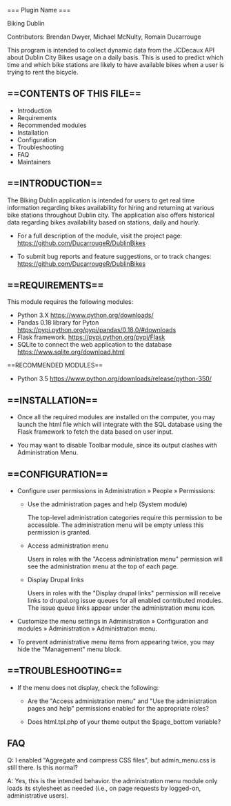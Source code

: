
=== Plugin Name ===

Biking Dublin

Contributors: Brendan Dwyer, Michael McNulty, Romain Ducarrouge  
 

This program is intended to collect dynamic data from the JCDecaux API about Dublin City Bikes
usage on a daily basis. 
This is used to predict which time and which bike stations are likely to have available bikes 
when a user is trying to rent the bicycle.


==CONTENTS OF THIS FILE==
-------------------------
   
 * Introduction
 * Requirements
 * Recommended modules
 * Installation
 * Configuration
 * Troubleshooting
 * FAQ
 * Maintainers

 
==INTRODUCTION==
----------------
The Biking Dublin application is intended for users to get real time information regarding
bikes availability for hiring and returning at various bike stations throughout Dublin city.
The application also offers historical data regarding bikes availability based on stations,
daily and hourly.
 * For a full description of the module, visit the project page:
   https://github.com/DucarrougeR/DublinBikes

 * To submit bug reports and feature suggestions, or to track changes:
   https://github.com/DucarrougeR/DublinBikes
 
 
==REQUIREMENTS==
----------------
This module requires the following modules:

 * Python 3.X 
		https://www.python.org/downloads/
 * Pandas 0.18 library for Pyton
		https://pypi.python.org/pypi/pandas/0.18.0/#downloads
 * Flask framework.
		https://pypi.python.org/pypi/Flask
 * SQLite to connect the web application to the database
		https://www.sqlite.org/download.html
 
 
==RECOMMENDED MODULES==

 * Python 3.5
		https://www.python.org/downloads/release/python-350/
 
 
==INSTALLATION==
----------------
 * Once all the required modules are installed on the computer, you may launch the html file which
	will integrate with the SQL database using the Flask framework to fetch the data based on user input.

 * You may want to disable Toolbar module, since its output clashes with
   Administration Menu.
 
 
==CONFIGURATION==
-----------------
 * Configure user permissions in Administration » People » Permissions:

   - Use the administration pages and help (System module)

     The top-level administration categories require this permission to be
     accessible. The administration menu will be empty unless this permission
     is granted.

   - Access administration menu

     Users in roles with the "Access administration menu" permission will see
     the administration menu at the top of each page.

   - Display Drupal links

     Users in roles with the "Display drupal links" permission will receive
     links to drupal.org issue queues for all enabled contributed modules. The
     issue queue links appear under the administration menu icon.

 * Customize the menu settings in Administration » Configuration and modules »
   Administration » Administration menu.

 * To prevent administrative menu items from appearing twice, you may hide the
   "Management" menu block.
 
 
==TROUBLESHOOTING==
-------------------
 * If the menu does not display, check the following:

   - Are the "Access administration menu" and "Use the administration pages
     and help" permissions enabled for the appropriate roles?

   - Does html.tpl.php of your theme output the $page_bottom variable?

FAQ
---

Q: I enabled "Aggregate and compress CSS files", but admin_menu.css is still
   there. Is this normal?

A: Yes, this is the intended behavior. the administration menu module only loads
   its stylesheet as needed (i.e., on page requests by logged-on, administrative
   users).
 
 
 
 
 
 